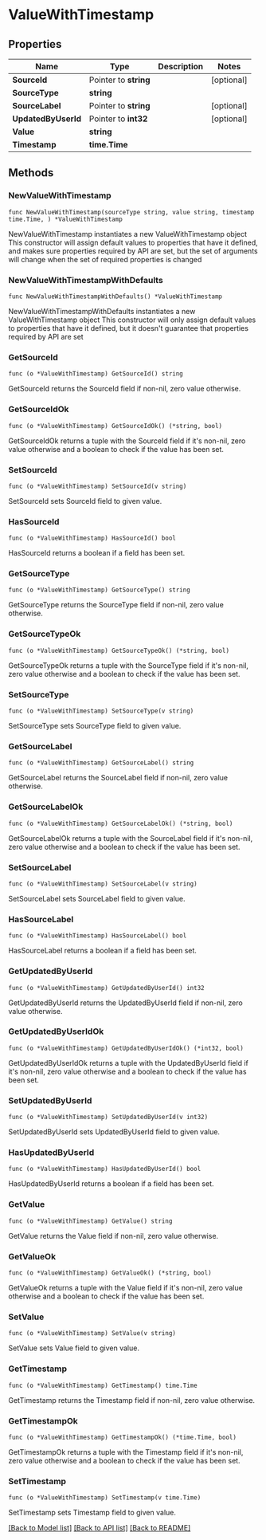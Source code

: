 # ValueWithTimestamp

## Properties

Name | Type | Description | Notes
------------ | ------------- | ------------- | -------------
**SourceId** | Pointer to **string** |  | [optional] 
**SourceType** | **string** |  | 
**SourceLabel** | Pointer to **string** |  | [optional] 
**UpdatedByUserId** | Pointer to **int32** |  | [optional] 
**Value** | **string** |  | 
**Timestamp** | **time.Time** |  | 

## Methods

### NewValueWithTimestamp

`func NewValueWithTimestamp(sourceType string, value string, timestamp time.Time, ) *ValueWithTimestamp`

NewValueWithTimestamp instantiates a new ValueWithTimestamp object
This constructor will assign default values to properties that have it defined,
and makes sure properties required by API are set, but the set of arguments
will change when the set of required properties is changed

### NewValueWithTimestampWithDefaults

`func NewValueWithTimestampWithDefaults() *ValueWithTimestamp`

NewValueWithTimestampWithDefaults instantiates a new ValueWithTimestamp object
This constructor will only assign default values to properties that have it defined,
but it doesn't guarantee that properties required by API are set

### GetSourceId

`func (o *ValueWithTimestamp) GetSourceId() string`

GetSourceId returns the SourceId field if non-nil, zero value otherwise.

### GetSourceIdOk

`func (o *ValueWithTimestamp) GetSourceIdOk() (*string, bool)`

GetSourceIdOk returns a tuple with the SourceId field if it's non-nil, zero value otherwise
and a boolean to check if the value has been set.

### SetSourceId

`func (o *ValueWithTimestamp) SetSourceId(v string)`

SetSourceId sets SourceId field to given value.

### HasSourceId

`func (o *ValueWithTimestamp) HasSourceId() bool`

HasSourceId returns a boolean if a field has been set.

### GetSourceType

`func (o *ValueWithTimestamp) GetSourceType() string`

GetSourceType returns the SourceType field if non-nil, zero value otherwise.

### GetSourceTypeOk

`func (o *ValueWithTimestamp) GetSourceTypeOk() (*string, bool)`

GetSourceTypeOk returns a tuple with the SourceType field if it's non-nil, zero value otherwise
and a boolean to check if the value has been set.

### SetSourceType

`func (o *ValueWithTimestamp) SetSourceType(v string)`

SetSourceType sets SourceType field to given value.


### GetSourceLabel

`func (o *ValueWithTimestamp) GetSourceLabel() string`

GetSourceLabel returns the SourceLabel field if non-nil, zero value otherwise.

### GetSourceLabelOk

`func (o *ValueWithTimestamp) GetSourceLabelOk() (*string, bool)`

GetSourceLabelOk returns a tuple with the SourceLabel field if it's non-nil, zero value otherwise
and a boolean to check if the value has been set.

### SetSourceLabel

`func (o *ValueWithTimestamp) SetSourceLabel(v string)`

SetSourceLabel sets SourceLabel field to given value.

### HasSourceLabel

`func (o *ValueWithTimestamp) HasSourceLabel() bool`

HasSourceLabel returns a boolean if a field has been set.

### GetUpdatedByUserId

`func (o *ValueWithTimestamp) GetUpdatedByUserId() int32`

GetUpdatedByUserId returns the UpdatedByUserId field if non-nil, zero value otherwise.

### GetUpdatedByUserIdOk

`func (o *ValueWithTimestamp) GetUpdatedByUserIdOk() (*int32, bool)`

GetUpdatedByUserIdOk returns a tuple with the UpdatedByUserId field if it's non-nil, zero value otherwise
and a boolean to check if the value has been set.

### SetUpdatedByUserId

`func (o *ValueWithTimestamp) SetUpdatedByUserId(v int32)`

SetUpdatedByUserId sets UpdatedByUserId field to given value.

### HasUpdatedByUserId

`func (o *ValueWithTimestamp) HasUpdatedByUserId() bool`

HasUpdatedByUserId returns a boolean if a field has been set.

### GetValue

`func (o *ValueWithTimestamp) GetValue() string`

GetValue returns the Value field if non-nil, zero value otherwise.

### GetValueOk

`func (o *ValueWithTimestamp) GetValueOk() (*string, bool)`

GetValueOk returns a tuple with the Value field if it's non-nil, zero value otherwise
and a boolean to check if the value has been set.

### SetValue

`func (o *ValueWithTimestamp) SetValue(v string)`

SetValue sets Value field to given value.


### GetTimestamp

`func (o *ValueWithTimestamp) GetTimestamp() time.Time`

GetTimestamp returns the Timestamp field if non-nil, zero value otherwise.

### GetTimestampOk

`func (o *ValueWithTimestamp) GetTimestampOk() (*time.Time, bool)`

GetTimestampOk returns a tuple with the Timestamp field if it's non-nil, zero value otherwise
and a boolean to check if the value has been set.

### SetTimestamp

`func (o *ValueWithTimestamp) SetTimestamp(v time.Time)`

SetTimestamp sets Timestamp field to given value.



[[Back to Model list]](../README.md#documentation-for-models) [[Back to API list]](../README.md#documentation-for-api-endpoints) [[Back to README]](../README.md)


